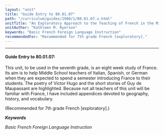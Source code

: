 ```yaml
---
layout: "unit"
title: "Guide Entry to 80.01.07"
path: "/curriculum/guides/1980/1/80.01.07.x.html"
unitTitle: "An Exploratory Approach to the Teaching of French in the Middle School"
unitAuthor: "Kathleen M. Ryerson"
keywords: "Basic French Foreign Language Instruction"
recommendedFor: "Recommended for 7th grade French [exploratory]."
---
```

<body>
<hr/>
 <h4>
  Guide Entry to 80.01.07:
 </h4>
 This unit, to be used in the seventh grade, is an eight week study of France.  Its aim is to help Middle School teachers of Italian, Spanish, or German when they are expected to spend a semester introducing France to their students.  The poetry of Victor Hugo and the short stories of Guy de Maupassant are highlighted.  Because not all teachers of this unit will be familiar with France, I have included appendices devoted to geography, history, and vocabulary.
 <p>
  (Recommended for 7th grade French [exploratory].)
 </p>
<p>
  <b>
   <i>
    Keywords
   </i>
  </b>
  <br/>
 </p>
 <p>
  <i>
   Basic French Foreign Language Instruction
  </i>
 </p>

</body>